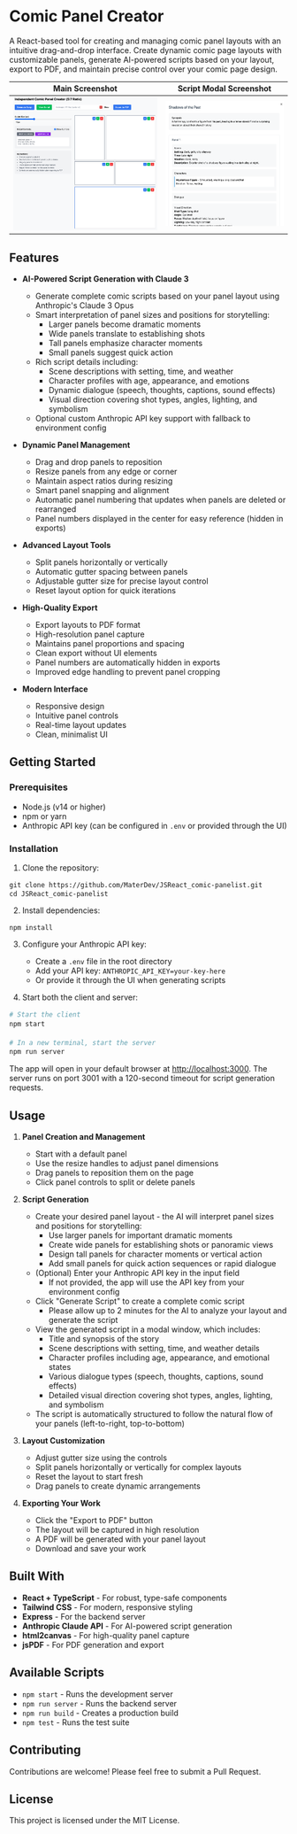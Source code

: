 # Comic Panel Creator

A React-based tool for creating and managing comic panel layouts with an intuitive drag-and-drop interface. Create dynamic comic page layouts with customizable panels, generate AI-powered scripts based on your layout, export to PDF, and maintain precise control over your comic page design.

| Main Screenshot | Script Modal Screenshot |
| --- | --- |
| ![Comic Panel Creator Screenshot](screenshot.png) | ![Script Modal Screenshot](screenshot2.png) |

## Features

- **AI-Powered Script Generation with Claude 3**
  - Generate complete comic scripts based on your panel layout using Anthropic's Claude 3 Opus
  - Smart interpretation of panel sizes and positions for storytelling:
    - Larger panels become dramatic moments
    - Wide panels translate to establishing shots
    - Tall panels emphasize character moments
    - Small panels suggest quick action
  - Rich script details including:
    - Scene descriptions with setting, time, and weather
    - Character profiles with age, appearance, and emotions
    - Dynamic dialogue (speech, thoughts, captions, sound effects)
    - Visual direction covering shot types, angles, lighting, and symbolism
  - Optional custom Anthropic API key support with fallback to environment config

- **Dynamic Panel Management**
  - Drag and drop panels to reposition
  - Resize panels from any edge or corner
  - Maintain aspect ratios during resizing
  - Smart panel snapping and alignment
  - Automatic panel numbering that updates when panels are deleted or rearranged
  - Panel numbers displayed in the center for easy reference (hidden in exports)

- **Advanced Layout Tools**
  - Split panels horizontally or vertically
  - Automatic gutter spacing between panels
  - Adjustable gutter size for precise layout control
  - Reset layout option for quick iterations

- **High-Quality Export**
  - Export layouts to PDF format
  - High-resolution panel capture
  - Maintains panel proportions and spacing
  - Clean export without UI elements
  - Panel numbers are automatically hidden in exports
  - Improved edge handling to prevent panel cropping

- **Modern Interface**
  - Responsive design
  - Intuitive panel controls
  - Real-time layout updates
  - Clean, minimalist UI

## Getting Started

### Prerequisites

- Node.js (v14 or higher)
- npm or yarn
- Anthropic API key (can be configured in `.env` or provided through the UI)

### Installation

1. Clone the repository:
```
git clone https://github.com/MaterDev/JSReact_comic-panelist.git
cd JSReact_comic-panelist
```

2. Install dependencies:
```
npm install
```

3. Configure your Anthropic API key:
   - Create a `.env` file in the root directory
   - Add your API key: `ANTHROPIC_API_KEY=your-key-here`
   - Or provide it through the UI when generating scripts

4. Start both the client and server:
```bash
# Start the client
npm start

# In a new terminal, start the server
npm run server
```

The app will open in your default browser at [http://localhost:3000](http://localhost:3000). The server runs on port 3001 with a 120-second timeout for script generation requests.

## Usage

1. **Panel Creation and Management**
   - Start with a default panel
   - Use the resize handles to adjust panel dimensions
   - Drag panels to reposition them on the page
   - Click panel controls to split or delete panels

2. **Script Generation**
   - Create your desired panel layout - the AI will interpret panel sizes and positions for storytelling:
     - Use larger panels for important dramatic moments
     - Create wide panels for establishing shots or panoramic views
     - Design tall panels for character moments or vertical action
     - Add small panels for quick action sequences or rapid dialogue
   - (Optional) Enter your Anthropic API key in the input field
     - If not provided, the app will use the API key from your environment config
   - Click "Generate Script" to create a complete comic script
     - Please allow up to 2 minutes for the AI to analyze your layout and generate the script
   - View the generated script in a modal window, which includes:
     - Title and synopsis of the story
     - Scene descriptions with setting, time, and weather details
     - Character profiles including age, appearance, and emotional states
     - Various dialogue types (speech, thoughts, captions, sound effects)
     - Detailed visual direction covering shot types, angles, lighting, and symbolism
   - The script is automatically structured to follow the natural flow of your panels (left-to-right, top-to-bottom)

2. **Layout Customization**
   - Adjust gutter size using the controls
   - Split panels horizontally or vertically for complex layouts
   - Reset the layout to start fresh
   - Drag panels to create dynamic arrangements

3. **Exporting Your Work**
   - Click the "Export to PDF" button
   - The layout will be captured in high resolution
   - A PDF will be generated with your panel layout
   - Download and save your work

## Built With

- **React + TypeScript** - For robust, type-safe components
- **Tailwind CSS** - For modern, responsive styling
- **Express** - For the backend server
- **Anthropic Claude API** - For AI-powered script generation
- **html2canvas** - For high-quality panel capture
- **jsPDF** - For PDF generation and export

## Available Scripts

- `npm start` - Runs the development server
- `npm run server` - Runs the backend server
- `npm run build` - Creates a production build
- `npm test` - Runs the test suite

## Contributing

Contributions are welcome! Please feel free to submit a Pull Request.

## License

This project is licensed under the MIT License.
